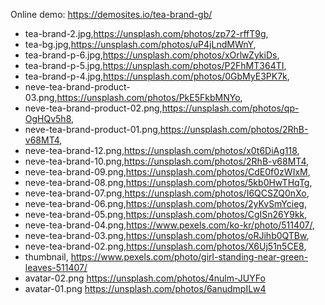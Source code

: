Online demo: https://demosites.io/tea-brand-gb/


- tea-brand-2.jpg,https://unsplash.com/photos/zp72-rffT9g,
- tea-bg.jpg,https://unsplash.com/photos/uP4jLndMWnY,
- tea-brand-p-6.jpg,https://unsplash.com/photos/xOrlwZykiDs,
- tea-brand-p-5.jpg,https://unsplash.com/photos/P2FhMT364TI,
- tea-brand-p-4.jpg,https://unsplash.com/photos/0GbMyE3PK7k,
- neve-tea-brand-product-03.png,https://unsplash.com/photos/PkE5FkbMNYo,
- neve-tea-brand-product-02.png,https://unsplash.com/photos/qp-OgHQv5h8,
- neve-tea-brand-product-01.png,https://unsplash.com/photos/2RhB-v68MT4,
- neve-tea-brand-12.png,https://unsplash.com/photos/x0t6DiAg118,
- neve-tea-brand-10.png,https://unsplash.com/photos/2RhB-v68MT4,
- neve-tea-brand-09.png,https://unsplash.com/photos/CdE0f0zWIxM,
- neve-tea-brand-08.png,https://unsplash.com/photos/5kb0HwTHqTg,
- neve-tea-brand-07.png,https://unsplash.com/photos/I6QCSZQ0nXo,
- neve-tea-brand-06.png,https://unsplash.com/photos/2yKvSmYcieg,
- neve-tea-brand-05.png,https://unsplash.com/photos/CgISn26Y9kk,
- neve-tea-brand-04.png,https://www.pexels.com/ko-kr/photo/511407/,
- neve-tea-brand-03.png,https://unsplash.com/photos/oRJihb0QTBw,
- neve-tea-brand-02.png,https://unsplash.com/photos/X6Uj51n5CE8,
- thumbnail, https://www.pexels.com/photo/girl-standing-near-green-leaves-511407/
- avatar-02.png	https://unsplash.com/photos/4nulm-JUYFo
- avatar-01.png	https://unsplash.com/photos/6anudmpILw4
